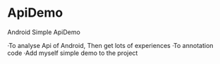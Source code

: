 # ApiDemo
Android Simple ApiDemo

·To analyse Api of Android, Then get lots of experiences
·To annotation code
·Add myself simple demo to the project 
